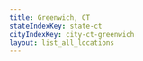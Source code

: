 ```yaml
---
title: Greenwich, CT
stateIndexKey: state-ct
cityIndexKey: city-ct-greenwich
layout: list_all_locations
---
```


